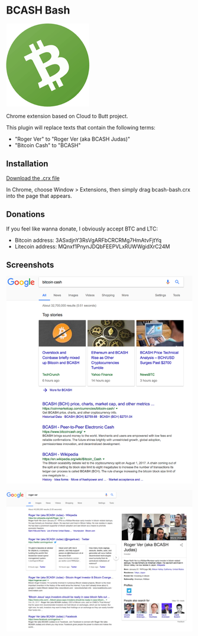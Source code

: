 BCASH Bash
==========

![](logo.png)

Chrome extension based on Cloud to Butt project.

This plugin will replace texts that contain the following terms:
* "Roger Ver" to "Roger Ver (aka BCASH Judas)"
* "Bitcoin Cash" to "BCASH"

Installation
------------

[Download the .crx file](https://github.com/sylvestreho/bcash-bash-chrome-extension/blob/master/bcash-bash.crx?raw=true)

In Chrome, choose Window > Extensions, then simply drag bcash-bash.crx into the page that appears.


Donations
---------

If you feel like wanna donate, I obviously accept BTC and LTC:

* Bitcoin address: 3ASxdjnY3RsVgARFbCRCRMg7HmAtvFjtYq
* Litecoin address: MQnxf1PnynJDQbFEEPVLxRUWWgidXrC24M


Screenshots
-----------

![](bcash-screenshot.png)

![](roger-screenshot.png)

